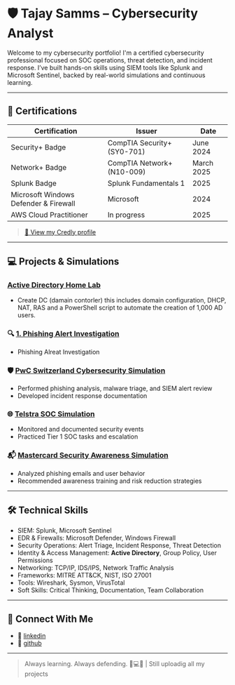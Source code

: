# 🛡️ Tajay Samms – Cybersecurity Analyst

Welcome to my cybersecurity portfolio! I'm a certified cybersecurity professional focused on SOC operations, threat detection, and incident response. I’ve built hands-on skills using SIEM tools like Splunk and Microsoft Sentinel, backed by real-world simulations and continuous learning.

---

## 📜 Certifications

| Certification | Issuer | Date |
|---------------|--------|------|
| Security+ Badge| CompTIA Security+ (SY0-701) | June 2024 |
| Network+ Badge | CompTIA Network+ (N10-009) | March 2025 |
| Splunk Badge | Splunk Fundamentals 1 | 2025 |
| Microsoft Windows Defender & Firewall | Microsoft | 2024 |
| AWS Cloud Practitioner | In progress | 2025 |

> [🔗 View my Credly profile](https://www.credly.com/users/tajay-samms)

---

## 💻 Projects & Simulations

###   [Active Directory Home Lab](https://github.com/Tajay49/Active-directory)
- Create DC (damain contorler) this includes domain configuration, DHCP, NAT, RAS and a PowerShell script to automate the creation of 1,000 AD users.
  
### 🔍 [1. Phishing Alert Investigation](https://github.com/Tajay49/https://github.com/Tajay49/1-Phishing-Alert-Investigation-)
- Phishing Alreat Investigation

### 🛡️ [PwC Switzerland Cybersecurity Simulation](https://github.com/Tajay49/-PwC-Switzerland-Cybersecurity-Simulation./tree/main)
- Performed phishing analysis, malware triage, and SIEM alert review
- Developed incident response documentation

### 🌐 [Telstra SOC Simulation](https://github.com/Tajay49/Telstra-SOC-Simulation/tree/main)
- Monitored and documented security events
- Practiced Tier 1 SOC tasks and escalation

### 📬 [Mastercard Security Awareness Simulation](https://github.com/Tajay49/Phishing-Email-job-Similation-by-Mastercard)
- Analyzed phishing emails and user behavior
- Recommended awareness training and risk reduction strategies

---

## 🛠️ Technical Skills

- SIEM: Splunk, Microsoft Sentinel  
- EDR & Firewalls: Microsoft Defender, Windows Firewall  
- Security Operations: Alert Triage, Incident Response, Threat Detection  
- Identity & Access Management: **Active Directory**, Group Policy, User Permissions  
- Networking: TCP/IP, IDS/IPS, Network Traffic Analysis  
- Frameworks: MITRE ATT&CK, NIST, ISO 27001  
- Tools: Wireshark, Sysmon, VirusTotal  
- Soft Skills: Critical Thinking, Documentation, Team Collaboration

---
## 🔗 Connect With Me
 
- 💼 [linkedin](https://www.linkedin.com/in/tajay-samms-a500a1176)  
- 🧠 [github](https://github.com/Tajay49/Tajay-Samms)

---

> Always learning. Always defending. 🧠💻🔐 |
> Still uploadig all my projects 
